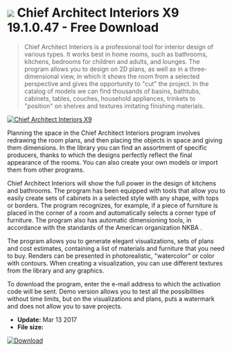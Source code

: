 # ![](https://cdn.softexe.net/static/icon/3/chief-architect-interiors-x9-11131.png) Chief Architect Interiors X9 19.1.0.47 - Free Download

> Chief Architect Interiors is a professional tool for interior design of various types. It works best in home rooms, such as bathrooms, kitchens, bedrooms for children and adults, and lounges. The program allows you to design on 2D plans, as well as in a three-dimensional view, in which it shows the room from a selected perspective and gives the opportunity to "cut" the project. In the catalog of models we can find thousands of basins, bathtubs, cabinets, tables, couches, household appliances, trinkets to "position" on shelves and textures imitating finishing materials.

[![Chief Architect Interiors X9](https://gallery.dpcdn.pl/imgc/Tools/68444/g_-_420x350_1.5_-_x20160602154352_0.png)](https://softexe.net/win/multimedia/graphics-design/chief-architect-interiors-x9:pppcp.html)

Planning the space in the Chief Architect Interiors program involves redrawing the room plans, and then placing the objects in space and giving them dimensions. In the library you can find an assortment of specific producers, thanks to which the designs perfectly reflect the final appearance of the rooms. You can also create your own models or import them from other programs. 
 
 
 Chief Architect Interiors will show the full power in the design of kitchens and bathrooms. The program has been equipped with tools that allow you to easily create sets of cabinets in a selected style with any shape, with tops or borders. The program recognizes, for example, if a piece of furniture is placed in the corner of a room and automatically selects a corner type of furniture. The program also has automatic dimensioning tools, in accordance with the standards of the American organization NKBA . 
 
 
 The program allows you to generate elegant visualizations, sets of plans and cost estimates, containing a list of materials and furniture that you need to buy. Renders can be presented in photorealistic, "watercolor" or color with contours. When creating a visualization, you can use different textures from the library and any graphics.
 
 To download the program, enter the e-mail address to which the activation code will be sent. Demo version allows you to test all the possibilities without time limits, but on the visualizations and plans, puts a watermark and does not allow you to save projects.


- **Update:** Mar 13 2017
- **File size:** 

[![Download](https://cdn.softexe.net/static/img/download.png)](https://softexe.net/win/multimedia/graphics-design/chief-architect-interiors-x9:pppcp.html)

